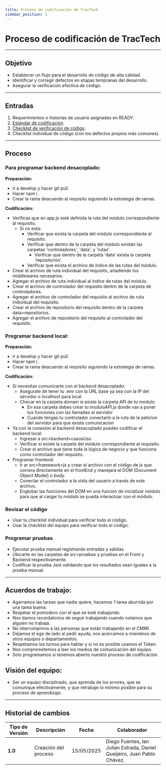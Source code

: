 ```yaml
---
title: Proceso de codificación de TracTech
sidebar_position: 1
---
```


# Proceso de codificación de TracTech

---

## Objetivo

- Establecer un flujo para el desarrollo de código de alta calidad.
- Identificar y corregir defectos en etapas tempranas del desarrollo.
- Asegurar la verificación efectiva de código.

---

## Entradas

1. Requerimientos o historias de usuario asignadas en READY.
2. [Estándar de codificación](/docs/standards/general).
3. [Checklist de verificación de código](https://docs.google.com/document/d/1ItP965B7cFppIUX3RPXg_ZuUiYZzSuGs1b5bMw2-ZpQ/edit?tab=t.0#heading=h.fhau7kjl46pa).
4. Checklist individual de código (con los defectos propios más comunes).

---

## Proceso

### Para programar backend desacoplado:

**Preparación:**
- Ir a develop y hacer git pull.
- Hacer npm i.
- Crear la rama deacuerdo al requisito siguiendo la estrategia de ramas.

**Codificación:**
- Verificas que en app.js esté definida la ruta del módulo correspondiente al requisito.
    - Si no está:
        - Verificar que exista la carpeta del módulo correspondiente al requisito.
        - Verificar que dentro de la carpeta del módulo existan las carpetas 'controladores', 'data', y 'rutas'.
            - Verificar que dentro de la carpeta 'data' exista la carpeta 'repositorios'.
        - Verificar que exista el archivo de índice de las rutas del módulo.
- Crear el archivo de ruta individual del requisito, añadiendo los middlewares necesarios.
- Agregar el archivo de ruta individual al índice de rutas del módulo.
- Crear el archivo de controlador del requisito dentro de la carpeta de controladores.
- Agregar el archivo de controlador del requisito al archivo de ruta individual del requisito.
- Crear el archivo de repositorio del requisito dentro de la carpeta data>repositorios.
- Agregar el archivo de repositorio del requisito al controlador del requisito.


### Programar backend local:

**Preparación:**
- Ir a develop y hacer git pull.
- Hacer npm i.
- Crear la rama deacuerdo al requisito siguiendo la estrategia de ramas.

**Codificación:**
- Si necesitas comunicarte con el backend desacoplado:
    - Asegurate de tener tu .env con la URL base ya sea con la IP del servidor o localhost para local
    - Checar en la carpeta domain si existe la carpeta API de tu modulo:
        - En esa carpeta debes crear tu moduloAPI.js donde vas a poner tus funciones con las llamadas al servidor
        - Cuando tengas tu controlador conectarlo a la ruta de la peticion del servidor para que exista comunicacion
 -  Ya con la conexion al backend desacoplado puedes codificar el backend local:
    - Ingresar a src>backend>casosUso
    - Verificar si existe la carpeta del módulo correspondiente al requisito.
    - Crear el archivo que tiene toda la lógica de negocio y que funciona como controlador del requisito.
- Programar frontend:
    - Ir ar src>framework>js y crear el archivo con el código de js que correra directamente en el frontEnd y manejará el DOM (Document Object Model) o body.
    - Conectar el controlador a la vista del usuario a través de este archivo.
    - Englobar las funciones del DOM en una función de inicializar módulo para que al cargar tu módulo se pueda interactuar con el módulo.

### Revisar el código

- Usar tu checklist individual para verificar todo el código.
- Usar la checklist del equipo para verificar todo el código.

### Programar pruebas
- Ejecutar prueba manual registrando entradas y salidas.
- Ubicarte en las carpetas de src>pruebas y pruebas en el Front y Backend respectivamente.
- Codificar la prueba Jest validando que los resultados sean iguales a la prueba manual.

---

## Acuerdos de trabajo:
- Agarramos las tareas que nadie quiere, hacemos 1 tarea aburrida por una tarea buena.
- Respetar el pomodoro con el que se esté trabajando.
- Nos damos recordatorios de seguir trabajando cuando notamos que alguien no trabaja.
- No interrumpimos a las personas que están trabajando en el CMMI.
- Dejamos el ego de lado al pedir ayuda, nos acercamos a miembros de otros equipos o departamentos.
- Respetamos los turnos para hablar y si no es posible usamos el Token.
- Nos comprometemos a leer los medios de comunicación del equipo.
- Solo programamos si tenemos abierto nuestro proceso de codificación.


## Visión del equipo:
- Ser un equipo disciplinado, que aprenda de los errores, que se comunique efectivamente, y que retrabaje lo mínimo posible para su proceso de aprendizaje.

---

## Historial de cambios

| **Tipo de Versión** | **Descripción** | **Fecha**  | **Colaborador** |
| ------------------- | --------------- | ---------- | --------------- |
| **1.0** | Creación del proceso | 15/05/2025 | Diego Fuentes, Ian Julian Estrada, Daniel Queijeiro, Juan Pablo Chávez. |